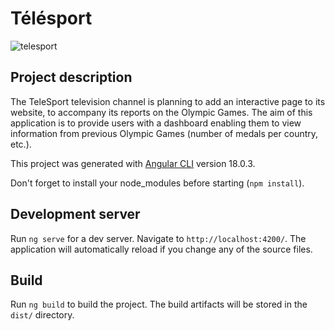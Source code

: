 # Télésport

![telesport](https://user.oc-static.com/upload/2022/10/21/16663660107668_P2_banner.png)

## Project description

The TeleSport television channel is planning to add an interactive page to its website, to accompany its reports on the Olympic Games.
The aim of this application is to provide users with a dashboard enabling them to view information from previous Olympic Games (number of medals per country, etc.).

This project was generated with [Angular CLI](https://github.com/angular/angular-cli) version 18.0.3.

Don't forget to install your node_modules before starting (`npm install`).

## Development server

Run `ng serve` for a dev server. Navigate to `http://localhost:4200/`. The application will automatically reload if you change any of the source files.

## Build

Run `ng build` to build the project. The build artifacts will be stored in the `dist/` directory.
